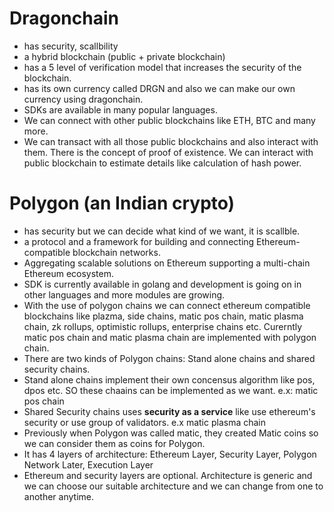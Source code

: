 # Dragonchain
- has security, scallbility
- a hybrid blockchain (public + private blockchain)
- has a 5 level of verification model that increases the security of the blockchain.
- has its own currency called DRGN and also we can make our own currency using dragonchain.
- SDKs are available in many popular languages.
- We can connect with other public blockchains like ETH, BTC and many more.
- We can transact with all those public blockchains and also interact with them. There is the concept of proof of existence. We can interact with public blockchain to estimate details like calculation of hash power. 

# Polygon (an Indian crypto)
- has security but we can decide what kind of we want, it is scallble.
- a protocol and a framework for building and connecting Ethereum-compatible blockchain networks.
- Aggregating scalable solutions on Ethereum supporting a multi-chain Ethereum ecosystem.
- SDK is currently available in golang and development is going on in other languages and more modules are growing.
- With the use of polygon chains we can connect ethereum compatible blockchains like plazma, side chains, matic pos chain, matic plasma chain, zk rollups, optimistic rollups, enterprise chains etc. Curerntly matic pos chain and matic plasma chain are implemented with polygon chain.
- There are two kinds of Polygon chains: Stand alone chains and shared security chains.
- Stand alone chains implement their own concensus algorithm like pos, dpos etc. SO these chaains can be implemented as we want. e.x: matic pos chain
- Shared Security chains uses **security as a service** like use ethereum's security or use group of validators. e.x matic plasma chain
- Previously when Polygon was called matic, they created Matic coins so we can consider them as coins for Polygon.
- It has 4 layers of architecture: Ethereum Layer, Security Layer, Polygon Network Later, Execution Layer
- Ethereum and security layers are optional. Architecture is generic and we can choose our suitable architecture and we can change from one to another anytime.
